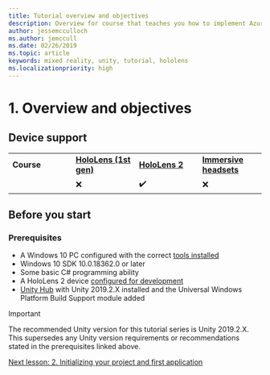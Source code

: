 ```yaml
---
title: Tutorial overview and objectives
description: Overview for course that teaches you how to implement Azure Face Recognition within a mixed reality application.
author: jessemcculloch
ms.author: jemccull
ms.date: 02/26/2019
ms.topic: article
keywords: mixed reality, unity, tutorial, hololens
ms.localizationpriority: high
---
```


# 1. Overview and objectives

## Device support

<table>
    <colgroup>
    <col width="25%" />
    <col width="25%" />
    <col width="25%" />
    <col width="25%" />
    </colgroup>
    <tr>
        <td><strong>Course</strong></td>
        <td><a href="/hololens/hololens1-hardware"><strong>HoloLens (1st gen)</strong></a></td>
        <td><a href="https://www.microsoft.com//hololens/hardware"><strong>HoloLens 2</strong></a></td>
        <td><a href="../../../discover/immersive-headset-hardware-details.md"><strong>Immersive headsets</strong></a></td>
    </tr>
     <tr>
        <td></td>
        <td>❌</td>
        <td>✔️</td>
        <td>❌</td>
    </tr>
</table>

## Before you start

### Prerequisites

* A Windows 10 PC configured with the correct [tools installed](../../install-the-tools.md)
* Windows 10 SDK 10.0.18362.0 or later
* Some basic C# programming ability
* A HoloLens 2 device [configured for development](../../advanced-concepts/using-visual-studio.md#enabling-developer-mode)
* <a href="https://docs.unity3d.com/Manual/GettingStartedInstallingHub.html" target="_blank">Unity Hub</a> with Unity 2019.2.X installed and the Universal Windows Platform Build Support module added

> [!IMPORTANT]
> The recommended Unity version for this tutorial series is Unity 2019.2.X. This supersedes any Unity version requirements or recommendations stated in the prerequisites linked above.

[Next lesson: 2. Initializing your project and first application](./mr-learning-base-02.md)